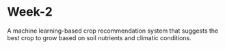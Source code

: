 # Week-2
A machine learning-based crop recommendation system that suggests the best crop to grow based on soil nutrients and climatic conditions.
